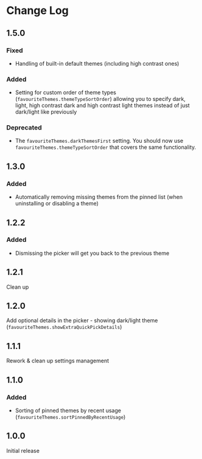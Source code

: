 # Change Log

## 1.5.0

### Fixed

- Handling of built-in default themes (including high contrast ones)

### Added

- Setting for custom order of theme types (`favouriteThemes.themeTypeSortOrder`) allowing you to specify dark, light, high contrast dark and high contrast light themes instead of just dark/light like previously

### Deprecated

- The `favouriteThemes.darkThemesFirst` setting. You should now use `favouriteThemes.themeTypeSortOrder` that covers the same functionality.

## 1.3.0

### Added

- Automatically removing missing themes from the pinned list (when uninstalling or disabling a theme)

## 1.2.2

### Added

- Dismissing the picker will get you back to the previous theme

## 1.2.1

Clean up

## 1.2.0

Add optional details in the picker - showing dark/light theme (`favouriteThemes.showExtraQuickPickDetails`)

## 1.1.1

Rework & clean up settings management

## 1.1.0

### Added

- Sorting of pinned themes by recent usage (`favouriteThemes.sortPinnedByRecentUsage`)

## 1.0.0

Initial release
